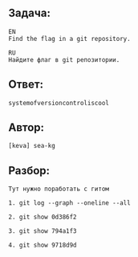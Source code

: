 ## Задача: 

    EN
    Find the flag in a git repository.

    RU
    Найдите флаг в git репозитории.

## Ответ:
    systemofversioncontroliscool

## Автор: 
    [keva] sea-kg

## Разбор:
    Тут нужно поработать с гитом
    
    1. git log --graph --oneline --all

    2. git show 0d386f2
    
    3. git show 794a1f3

    4. git show 9718d9d

